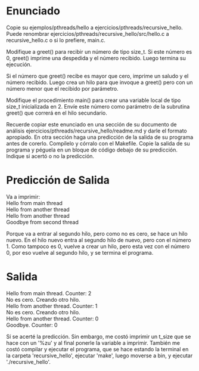 # Enunciado

Copie su ejemplos/pthreads/hello a ejercicios/pthreads/recursive_hello. Puede renombrar ejercicios/pthreads/recursive_hello/src/hello.c a recursive_hello.c o si lo prefiere, main.c. <br>

Modifique a greet() para recibir un número de tipo size_t. Si este número es 0, greet() imprime una despedida y el número recibido. Luego termina su ejecución. <br>

Si el número que greet() recibe es mayor que cero, imprime un saludo y el número recibido. Luego crea un hilo para que invoque a greet() pero con un número menor que el recibido por parámetro. <br>

Modifique el procedimiento main() para crear una variable local de tipo size_t inicializada en 2. Envíe este número como parámetro de la subrutina greet() que correrá en el hilo secundario. <br>

Recuerde copiar este enunciado en una sección de su documento de análisis ejercicios/pthreads/recursive_hello/readme.md y darle el formato apropiado. En otra sección haga una predicción de la salida de su programa antes de corerlo. Compílelo y córralo con el Makefile. Copie la salida de su programa y péguela en un bloque de código debajo de su predicción. Indique si acertó o no la predicción.

# Predicción de Salida
 
 Va a imprimir: <br>
 Hello from main thread <br>
 Hello from another thread <br>
 Hello from another thread <br>
 Goodbye from second thread <br>

 Porque va a entrar al segundo hilo, pero como no es cero, se hace un hilo nuevo. En el hilo nuevo entra al segundo hilo de nuevo, pero con el número 1. Como tampoco es 0, vuelve a crear un hilo, pero esta vez con el número 0, por eso vuelve al segundo hilo, y se termina el programa.

# Salida
Hello from main thread. Counter: 2 <br>
No es cero. Creando otro hilo. <br>
Hello from another thread. Counter: 1 <br>
No es cero. Creando otro hilo. <br>
Hello from another thread. Counter: 0 <br>
Goodbye. Counter: 0 <br>

Sí se acerté la predicción. Sin embargo, me costó imprimir un t_size que se hace con un '%zu' y al final ponerle la variable a imprimir. También me costó compilar y ejecutar el programa, que se hace estando la terminal en la carpeta 'recursive_hello', ejecutar 'make', luego moverse a bin, y ejecutar './recursive_hello'.